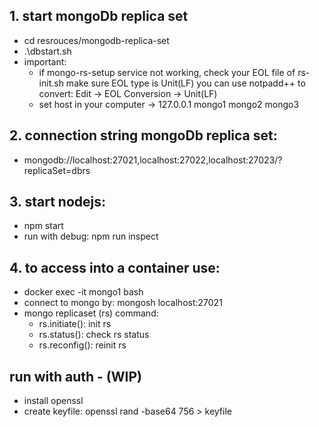 ## 1. start mongoDb replica set
 - cd resrouces/mongodb-replica-set
 - .\dbstart.sh
 - important: 
   + if mongo-rs-setup service not working, check your EOL file of rs-init.sh
      make sure EOL type is Unit(LF)
      you can use notpadd++ to convert: Edit -> EOL Conversion -> Unit(LF)
   + set host in your computer -> 127.0.0.1 mongo1 mongo2 mongo3

## 2. connection string mongoDb replica set:
 - mongodb://localhost:27021,localhost:27022,localhost:27023/?replicaSet=dbrs

## 3. start nodejs:
 - npm start
 - run with debug: npm run inspect
 
## 4. to access into a container use:
 - docker exec -it mongo1 bash
 - connect to mongo by: mongosh localhost:27021
 - mongo replicaset (rs) command:
    + rs.initiate(): init rs
    + rs.status(): check rs status
    + rs.reconfig(): reinit rs

## run with auth - (WIP)
 - install openssl
 - create keyfile: openssl rand -base64 756 > keyfile